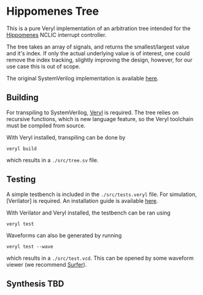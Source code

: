 # Hippomenes Tree

This is a pure Veryl implementation of an arbitration tree intended for the [Hippomenes](https://github.com/perlindgren/hippomenes) NCLIC interrupt controller.

The tree takes an array of signals, and returns the smallest/largest value and it's index. If only the actual underlying value is of interest,
one could remove the index tracking, slightly improving the design, however, for our use case this is out of scope.

The original SystemVerilog implementation is available [here](https://github.com/onsdagens/hippomenes-tree).

## Building

For transpiling to SystemVerilog, [Veryl](https://github.com/veryl-lang/veryl) is required. The tree relies on recursive functions, which is new language feature, so the Veryl toolchain must be compiled from source. 

With Veryl installed, transpiling can be done by 
```
veryl build
```
which results in a `./src/tree.sv` file.

## Testing

A simple testbench is included in the `./src/tests.veryl` file. For simulation, [Verilator] is required. An installation guide is available [here](https://verilator.org/guide/latest/install.html).

With Verilator and Veryl installed, the testbench can be ran using
```
veryl test
```

Waveforms can also be generated by running
```
veryl test --wave
```
which results in a `./src/test.vcd`. This can be opened by some waveform viewer (we recommend [Surfer](https://gitlab.com/surfer-project/surfer)).

## Synthesis TBD